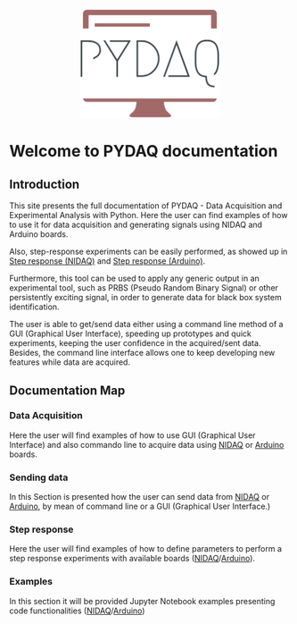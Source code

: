<p align="center">
  <img src="img/logo.png" alt= “” class=“center” width="50%" height="50%">
</p>


# Welcome to PYDAQ documentation

## Introduction

This site presents the full documentation of PYDAQ - Data Acquisition and Experimental Analysis with Python. 
Here the user can find examples of how to use it for data acquisition and generating 
signals using NIDAQ and Arduino boards. 

Also, step-response experiments can be easily performed, as showed up
in [Step response (NIDAQ)](/step_response_nidaq) and [Step response (Arduino)](/step_response_arduino).

Furthermore, this tool can be used to apply any generic output in an experimental
tool, such as PRBS (Pseudo Random Binary Signal) or other persistently exciting signal, in order to generate
data for black box system identification.

The user is able to get/send data either using a command line method 
of a GUI (Graphical User Interface), speeding up prototypes and quick 
experiments, keeping the user confidence in the acquired/sent data. 
Besides, the command line interface allows one to keep developing new features 
while data are acquired.

## Documentation Map

### Data Acquisition

Here the user will find examples of how to use GUI (Graphical User Interface) and 
also commando line to acquire data using [NIDAQ](/get_data_nidaq) or [Arduino](/get_data_arduino) boards.

### Sending data

In this Section is presented how the user can send data from [NIDAQ](/send_data_nidaq) or [Arduino](/send_data_arduino), 
by mean of command line or a GUI (Graphical User Interface.)

### Step response

Here the user will find examples of how to define parameters to perform 
a step response experiments with available boards ([NIDAQ](/step_response_nidaq)/[Arduino](/step_response_arduino)).

### Examples

In this section it will be provided Jupyter Notebook examples
presenting code functionalities ([NIDAQ](/examples_nidaq)/[Arduino](/examples_arduino))
